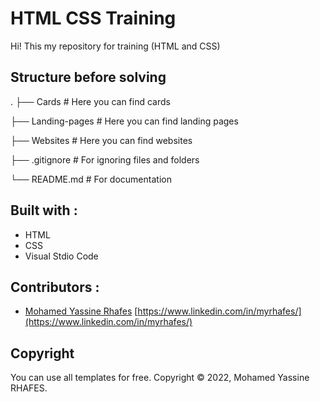 # HTML CSS Training
Hi!
This my repository for training (HTML and CSS)

## Structure before solving

.
├── Cards                   # Here you can find cards

├── Landing-pages           # Here you can find landing pages

├── Websites                # Here you can find websites

├── .gitignore              # For ignoring files and folders

└── README.md               # For documentation

## Built with :

- HTML
- CSS
- Visual Stdio Code

## Contributors :

-  [Mohamed Yassine Rhafes](https://github.com/myrhafes) [https://www.linkedin.com/in/myrhafes/](https://www.linkedin.com/in/myrhafes/)

## Copyright

You can use all templates for free.
Copyright © 2022, Mohamed Yassine RHAFES.

